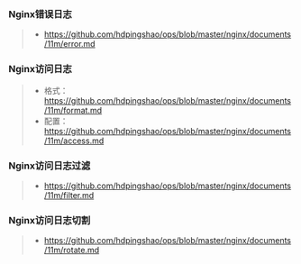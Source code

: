 ### Nginx错误日志

> * https://github.com/hdpingshao/ops/blob/master/nginx/documents/11m/error.md

### Nginx访问日志

> * 格式：https://github.com/hdpingshao/ops/blob/master/nginx/documents/11m/format.md
> * 配置：https://github.com/hdpingshao/ops/blob/master/nginx/documents/11m/access.md

### Nginx访问日志过滤

> * https://github.com/hdpingshao/ops/blob/master/nginx/documents/11m/filter.md

### Nginx访问日志切割

> * https://github.com/hdpingshao/ops/blob/master/nginx/documents/11m/rotate.md